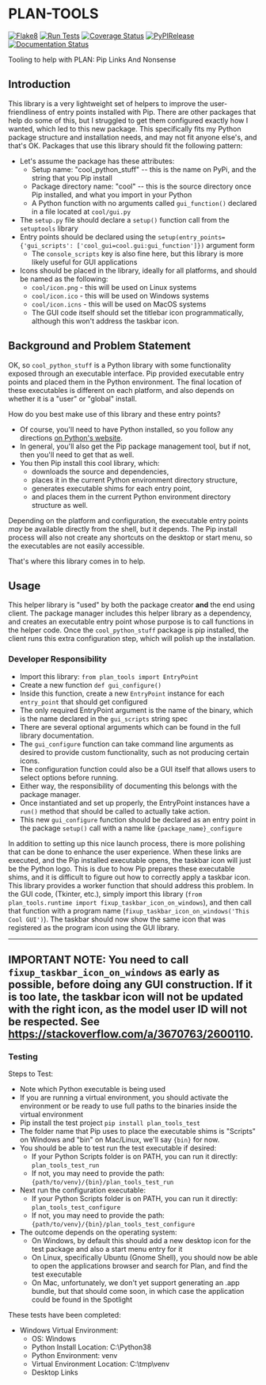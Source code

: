 # PLAN-TOOLS

[![Flake8](https://github.com/Myoldmopar/PLAN-Tools/actions/workflows/flake8.yml/badge.svg)](https://github.com/Myoldmopar/PLAN-Tools/actions/workflows/flake8.yml)
[![Run Tests](https://github.com/Myoldmopar/PLAN-Tools/actions/workflows/test.yml/badge.svg)](https://github.com/Myoldmopar/PLAN-Tools/actions/workflows/test.yml)
[![Coverage Status](https://coveralls.io/repos/github/Myoldmopar/PLAN-Tools/badge.svg?branch=main)](https://coveralls.io/github/Myoldmopar/PLAN-Tools?branch=main)
[![PyPIRelease](https://github.com/Myoldmopar/PLAN-Tools/actions/workflows/release.yml/badge.svg)](https://github.com/Myoldmopar/PLAN-Tools/actions/workflows/release.yml)
[![Documentation Status](https://readthedocs.org/projects/plan-tools/badge/?version=latest)](https://plan-tools.readthedocs.io/en/latest/?badge=latest)

Tooling to help with PLAN: Pip Links And Nonsense

## Introduction

This library is a very lightweight set of helpers to improve the user-friendliness of entry points installed with Pip.
There are other packages that help do some of this, but I struggled to get them configured exactly how I wanted, which led to this new package.
This specifically fits my Python package structure and installation needs, and may not fit anyone else's, and that's OK.
Packages that use this library should fit the following pattern:

 - Let's assume the package has these attributes:
   - Setup name: "cool_python_stuff" -- this is the name on PyPi, and the string that you Pip install
   - Package directory name: "cool" -- this is the source directory once Pip installed, and what you import in your Python
   - A Python function with no arguments called `gui_function()` declared in a file located at `cool/gui.py`
 - The `setup.py` file should declare a `setup()` function call from the `setuptools` library
 - Entry points should be declared using the `setup(entry_points={'gui_scripts': ['cool_gui=cool.gui:gui_function']})` argument form
   - The `console_scripts` key is also fine here, but this library is more likely useful for GUI applications  
 - Icons should be placed in the library, ideally for all platforms, and should be named as the following:
   - `cool/icon.png` - this will be used on Linux systems
   - `cool/icon.ico` - this will be used on Windows systems
   - `cool/icon.icns` - this will be used on MacOS systems
   - The GUI code itself should set the titlebar icon programmatically, although this won't address the taskbar icon. 

## Background and Problem Statement

OK, so `cool_python_stuff` is a Python library with some functionality exposed through an executable interface.
Pip provided executable entry points and placed them in the Python environment.
The final location of these executables is different on each platform, and also depends on whether it is a "user" or "global" install.

How do you best make use of this library and these entry points?

- Of course, you'll need to have Python installed, so you follow any directions [on Python's website](https://www.python.org/).
- In general, you'll also get the Pip package management tool, but if not, then you'll need to get that as well.
- You then Pip install this cool library, which:
  - downloads the source and dependencies,
  - places it in the current Python environment directory structure,
  - generates executable shims for each entry point,
  - and places them in the current Python environment directory structure as well.

Depending on the platform and configuration, the executable entry points _may_ be available directly from the shell, but it depends.
The Pip install process will also not create any shortcuts on the desktop or start menu, so the executables are not easily accessible.

That's where this library comes in to help.

## Usage

This helper library is "used" by both the package creator **and** the end using client.
The package manager includes this helper library as a dependency, and creates an executable entry point whose purpose is to call functions in the helper code.
Once the `cool_python_stuff` package is pip installed, the client runs this extra configuration step, which will polish up the installation.

### Developer Responsibility

- Import this library: `from plan_tools import EntryPoint`
- Create a new function `def gui_configure()`
- Inside this function, create a new `EntryPoint` instance for each `entry_point` that should get configured
- The only required EntryPoint argument is the name of the binary, which is the name declared in the `gui_scripts` string spec
- There are several optional arguments which can be found in the full library documentation.
- The `gui_configure` function can take command line arguments as desired to provide custom functionality, such as not producing certain icons.
- The configuration function could also be a GUI itself that allows users to select options before running.
- Either way, the responsibility of documenting this belongs with the package manager. 
- Once instantiated and set up properly, the EntryPoint instances have a `run()` method that should be called to actually take action. 
- This new `gui_configure` function should be declared as an entry point in the package `setup()` call with a name like `{package_name}_configure`

In addition to setting up this nice launch process, there is more polishing that can be done to enhance the user experience.
When these links are executed, and the Pip installed executable opens, the taskbar icon will just be the Python logo.
This is due to how Pip prepares these executable shims, and it is difficult to figure out how to correctly apply a taskbar icon.
This library provides a worker function that should address this problem.
In the GUI code, (Tkinter, etc.), simply import this library (`from plan_tools.runtime import fixup_taskbar_icon_on_windows`),
and then call that function with a program name (`fixup_taskbar_icon_on_windows('This Cool GUI')`).
The taskbar should now show the same icon that was registered as the program icon using the GUI library. 

---
IMPORTANT NOTE: You need to call `fixup_taskbar_icon_on_windows` as early as possible, before doing any GUI construction.
If it is too late, the taskbar icon will not be updated with the right icon, as the model user ID will not be respected.
See https://stackoverflow.com/a/3670763/2600110.
---

### Testing

Steps to Test:

- Note which Python executable is being used
- If you are running a virtual environment, you should activate the environment or be ready to use full paths to the binaries inside the virtual environment
- Pip install the test project `pip install plan_tools_test`
- The folder name that Pip uses to place the executable shims is "Scripts" on Windows and "bin" on Mac/Linux, we'll say `{bin}` for now.
- You should be able to test run the test executable if desired: 
  - If your Python Scripts folder is on PATH, you can run it directly: `plan_tools_test_run`
  - If not, you may need to provide the path: `{path/to/venv}/{bin}/plan_tools_test_run` 
- Next run the configuration executable:
  - If your Python Scripts folder is on PATH, you can run it directly: `plan_tools_test_configure`
  - If not, you may need to provide the path: `{path/to/venv}/{bin}/plan_tools_test_configure`
- The outcome depends on the operating system:
  - On Windows, by default this should add a new desktop icon for the test package and also a start menu entry for it
  - On Linux, specifically Ubuntu (Gnome Shell), you should now be able to open the applications browser and search for Plan, and find the test executable
  - On Mac, unfortunately, we don't yet support generating an .app bundle, but that should come soon, in which case the application could be found in the Spotlight

These tests have been completed:

- Windows Virtual Environment:
  - OS: Windows
  - Python Install Location: C:\Python38
  - Python Environment: venv
  - Virtual Environment Location: C:\tmp\venv
  - Desktop Links
